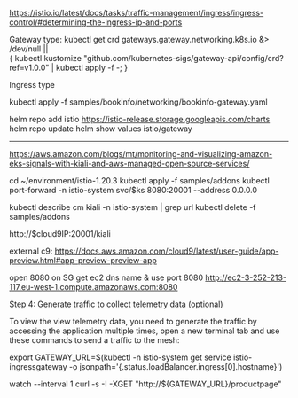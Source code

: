 https://istio.io/latest/docs/tasks/traffic-management/ingress/ingress-control/#determining-the-ingress-ip-and-ports

Gateway type:
kubectl get crd gateways.gateway.networking.k8s.io &> /dev/null || \
  { kubectl kustomize "github.com/kubernetes-sigs/gateway-api/config/crd?ref=v1.0.0" | kubectl apply -f -; }





Ingress type

kubectl apply -f samples/bookinfo/networking/bookinfo-gateway.yaml





helm repo add istio https://istio-release.storage.googleapis.com/charts
helm repo update
helm show values istio/gateway




-------


https://aws.amazon.com/blogs/mt/monitoring-and-visualizing-amazon-eks-signals-with-kiali-and-aws-managed-open-source-services/

cd ~/environment/istio-1.20.3
kubectl apply -f samples/addons
kubectl port-forward -n istio-system svc/$ks 8080:20001 --address 0.0.0.0


kubectl describe cm kiali -n istio-system | grep url
kubectl delete -f samples/addons


http://$cloud9IP:20001/kiali

external c9:
https://docs.aws.amazon.com/cloud9/latest/user-guide/app-preview.html#app-preview-preview-app


open 8080 on SG
get ec2 dns name & use port 8080
http://ec2-3-252-213-117.eu-west-1.compute.amazonaws.com:8080





Step 4: Generate traffic to collect telemetry data (optional)

To view the view telemetry data, you need to generate the traffic by accessing the application multiple times, open a new terminal tab and use these commands to send a traffic to the mesh:

export GATEWAY_URL=$(kubectl -n istio-system get service istio-ingressgateway -o jsonpath='{.status.loadBalancer.ingress[0].hostname}')

watch --interval 1 curl -s -I -XGET "http://${GATEWAY_URL}/productpage"






